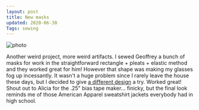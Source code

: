 ```yaml
---
layout: post
title: New masks
updated: 2020-06-30
Tags: sewing
---
```


![photo](https://caitlinmeyer.github.io/project-log/images/masks-1.JPG)

Another weird project, more weird artifacts. I sewed Geoffrey a bunch of masks for work in the straightforward rectangle + pleats + elastic method and they worked great for him! However that shape was making my glasses fog up incessantly. It wasn't a huge problem since I rarely leave the house these days, but I decided to give [a different design](https://blog.treasurie.com/diy-mask/) a try. Worked great! Shout out to Alicia for the .25" bias tape maker... finicky, but the final look reminds me of those American Apparel sweatshirt jackets everybody had in high school.